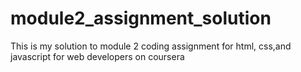 # module2_assignment_solution
This is my solution to module 2 coding assignment for html, css,and javascript for web developers on coursera

